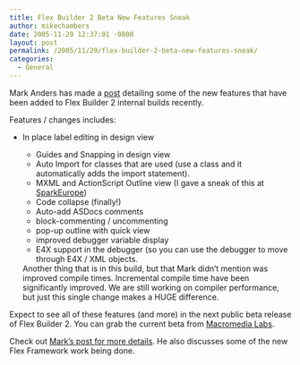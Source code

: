 ```yaml
---
title: Flex Builder 2 Beta New Features Sneak
author: mikechambers
date: 2005-11-29 12:37:01 -0800
layout: post
permalink: /2005/11/29/flex-builder-2-beta-new-features-sneak/
categories:
  - General
---
```



Mark Anders has made a [post][1] detailing some of the new features that have been added to Flex Builder 2 internal builds recently.

Features / changes includes:  
<!--more-->

*   In place label editing in design view</p> 
    *   Guides and Snapping in design view
    *   Auto Import for classes that are used (use a class and it automatically adds the import statement).
    *   MXML and ActionScript Outline view (I gave a sneak of this at [SparkEurope][2])
    *   Code collapse (finally!)
    *   Auto-add ASDocs comments
    *   block-commenting / uncommenting
    *   pop-up outline with quick view
    *   improved debugger variable display
    *   E4X support in the debugger (so you can use the debugger to move through E4X / XML objects.</ul> 
    Another thing that is in this build, but that Mark didn&#8217;t mention was improved compile times. Incremental compile time have been significantly improved. We are still working on compiler performance, but just this single change makes a HUGE difference.
    
    Expect to see all of these features (and more) in the next public beta release of Flex Builder 2. You can grab the current beta from [Macromedia Labs][3].
    
    Check out [Mark&#8217;s post for more details][1]. He also discusses some of the new Flex Framework work being done.

 [1]: http://www.andersblog.com/archives/2005/11/flex_friday_dem.html
 [2]: http://www.sparkeurope.com
 [3]: http://labs.macromedia.com